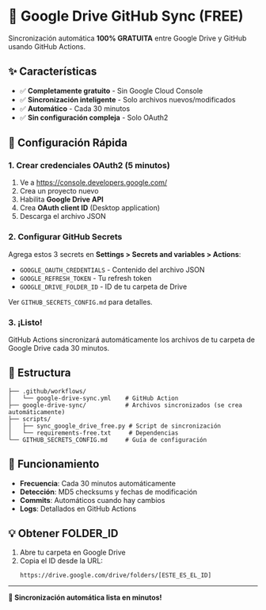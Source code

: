 # 🔄 Google Drive GitHub Sync (FREE)

Sincronización automática **100% GRATUITA** entre Google Drive y GitHub usando GitHub Actions.

## ✨ Características

- ✅ **Completamente gratuito** - Sin Google Cloud Console
- ✅ **Sincronización inteligente** - Solo archivos nuevos/modificados
- ✅ **Automático** - Cada 30 minutos
- ✅ **Sin configuración compleja** - Solo OAuth2

## 🚀 Configuración Rápida

### 1. Crear credenciales OAuth2 (5 minutos)

1. Ve a https://console.developers.google.com/
2. Crea un proyecto nuevo
3. Habilita **Google Drive API**
4. Crea **OAuth client ID** (Desktop application)
5. Descarga el archivo JSON

### 2. Configurar GitHub Secrets

Agrega estos 3 secrets en **Settings > Secrets and variables > Actions**:

- `GOOGLE_OAUTH_CREDENTIALS` - Contenido del archivo JSON
- `GOOGLE_REFRESH_TOKEN` - Tu refresh token
- `GOOGLE_DRIVE_FOLDER_ID` - ID de tu carpeta de Drive

Ver `GITHUB_SECRETS_CONFIG.md` para detalles.

### 3. ¡Listo!

GitHub Actions sincronizará automáticamente los archivos de tu carpeta de Google Drive cada 30 minutos.

## 📁 Estructura

```
├── .github/workflows/
│   └── google-drive-sync.yml    # GitHub Action
├── google-drive-sync/           # Archivos sincronizados (se crea automáticamente)
├── scripts/
│   ├── sync_google_drive_free.py # Script de sincronización
│   └── requirements-free.txt     # Dependencias
└── GITHUB_SECRETS_CONFIG.md     # Guía de configuración
```

## 🔧 Funcionamiento

- **Frecuencia**: Cada 30 minutos automáticamente
- **Detección**: MD5 checksums y fechas de modificación  
- **Commits**: Automáticos cuando hay cambios
- **Logs**: Detallados en GitHub Actions

## 💡 Obtener FOLDER_ID

1. Abre tu carpeta en Google Drive
2. Copia el ID desde la URL:
   ```
   https://drive.google.com/drive/folders/[ESTE_ES_EL_ID]
   ```

---

**🎉 Sincronización automática lista en minutos!**